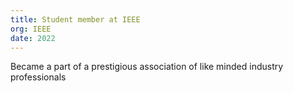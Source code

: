 ```yaml
---
title: Student member at IEEE 
org: IEEE
date: 2022
---
```


Became a part of a prestigious association of like minded industry professionals